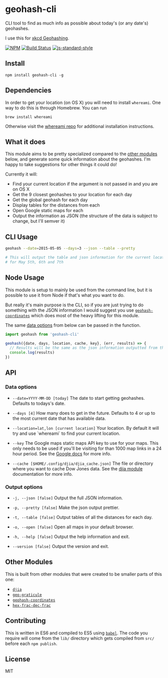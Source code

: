 geohash-cli
=========================

CLI tool to find as much info as possible about today's (or any date's) geohashes.

I use this for [xkcd Geohashing](https://xkcd.com/426/).

[![NPM](https://nodei.co/npm/geohash-cli.png)](https://nodei.co/npm/geohash-cli/)
[![Build Status](https://travis-ci.org/lukekarrys/geohash-cli.png?branch=master)](https://travis-ci.org/lukekarrys/geohash-cli)
[![js-standard-style](https://img.shields.io/badge/code%20style-standard-brightgreen.svg?style=flat)](https://github.com/feross/standard)


## Install

`npm install geohash-cli -g`


## Dependencies

In order to get your location (on OS X) you will need to install `whereami`. One way to do this is through Homebrew. You can run

```
brew install whereami
```

Otherwise visit the [whereami repo](http://victor.github.io/whereami/) for additional installation instructions.


## What it does

This module aims to be pretty specialized compared to the [other modules](#other-modules) below, and generate some quick information about the geohashes. I'm happy to take suggestions for other things it could do!

Currently it will:

- Find your current location if the argument is not passed in and you are on OS X
- Get the 9 closest geohashes to your location for each day
- Get the global geohash for each day
- Display tables for the distances from each
- Open Google static maps for each
- Output the information as JSON (the structure of the data is subject to change, but I'll semver it)


## CLI Usage

```sh
geohash --date=2015-05-05 --days=3 --json --table --pretty

# This will output the table and json information for the current location
# for May 5th, 6th and 7th
```


## Node Usage

This module is setup to mainly be used from the command line, but it is possible to use it from Node if that's what you want to do.

But really it's main purpose is the CLI, so if you are just trying to do something with the JSON information I would suggest you use [`geohash-coordinates`](https://www.npmjs.com/package/geohash-coordinates) which does most of the heavy lifting for this module.

The same [data options](#data-options) from below can be passed in the function.

```js
import geohash from 'geohash-cli'

geohash({date, days, location, cache, key}, (err, results) => {
  // Results will be the same as the json information outputted from the CLI
  console.log(results)
})
```


## API

### Data options

- `--date=YYYY-MM-DD [today]`
The date to start getting geohashes. Defaults to todays's date.

- `--days [4]`
How many does to get in the future. Defaults to 4 or up to the most current date that has available data.

- `--location=lat,lon [current location]`
Your location. By default it will try and use \`whereami\` to find your current location.

- `--key`
The Google maps static maps API key to use for your maps. This only needs to be used if you'll be visiting for than 1000 map links in a 24 hour period. See the [Google docs](https://developers.google.com/maps/documentation/staticmaps/#api_key) for more info.

- `--cache [$HOME/.config/djia/djia_cache.json]`
The file or directory where you want to cache Dow Jones data. See the [djia module](https://www.npmjs.com/package/djia) documentation for more info.

### Output options

- `-j, --json [false]`
Output the full JSON information.

- `-p, --pretty [false]`
Make the json output prettier.

- `-t, --table [false]`
Output tables of all the distances for each day.

- `-o, --open [false]`
Open all maps in your default browser.

- `-h, --help [false]`
Output the help information and exit.

- `--version [false]`
Output the version and exit.


## Other Modules

This is built from other modules that were created to be smaller parts of this one:

- [`djia`](https://www.npmjs.com/package/djia)
- [`geo-graticule`](https://www.npmjs.com/package/geo-graticule)
- [`geohash-coordinates`](https://www.npmjs.com/package/geohash-coordinates)
- [`hex-frac-dec-frac`](https://www.npmjs.com/package/hex-frac-dec-frac)


## Contributing

This is written in ES6 and compiled to ES5 using [`babel`](https://babeljs.io/). The code you require will come from the `lib/` directory which gets compiled from `src/` before each `npm publish`.


## License

MIT